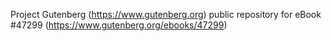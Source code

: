 Project Gutenberg (https://www.gutenberg.org) public repository for eBook #47299 (https://www.gutenberg.org/ebooks/47299)
